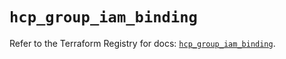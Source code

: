# `hcp_group_iam_binding`

Refer to the Terraform Registry for docs: [`hcp_group_iam_binding`](https://registry.terraform.io/providers/hashicorp/hcp/0.100.0/docs/resources/group_iam_binding).
